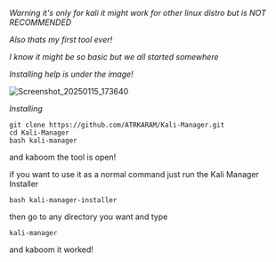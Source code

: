 *Warning it's only for kali it might work for other linux distro but is NOT RECOMMENDED*

*Also thats my first tool ever!*

*I know it might be so basic but we all started somewhere*

*Installing help is under the image!*

![Screenshot_20250115_173640](https://github.com/user-attachments/assets/ac1316b1-37fd-4853-a92b-95f508a904aa)

*Installing*
```
git clone https://github.com/ATRKARAM/Kali-Manager.git
cd Kali-Manager
bash kali-manager
```
and kaboom the tool is open!

if you want to use it as a normal command just run the Kali Manager Installer
```
bash kali-manager-installer
```
then go to any directory you want and type
```
kali-manager
```
and kaboom it worked!
